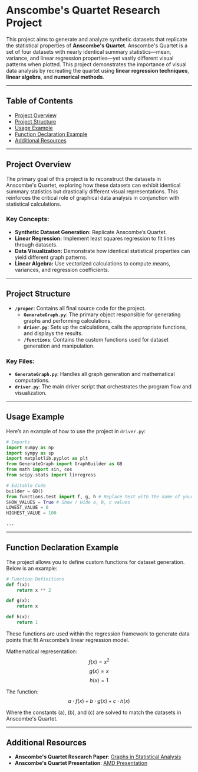 
# Anscombe's Quartet Research Project

This project aims to generate and analyze synthetic datasets that replicate the statistical properties of **Anscombe's Quartet**. Anscombe's Quartet is a set of four datasets with nearly identical summary statistics—mean, variance, and linear regression properties—yet vastly different visual patterns when plotted. This project demonstrates the importance of visual data analysis by recreating the quartet using **linear regression techniques**, **linear algebra**, and **numerical methods**.

---

## Table of Contents
- [Project Overview](#project-overview)
- [Project Structure](#project-structure)
- [Usage Example](#usage-example)
- [Function Declaration Example](#function-declaration-example)
- [Additional Resources](#additional-resources)

---

## Project Overview

The primary goal of this project is to reconstruct the datasets in Anscombe's Quartet, exploring how these datasets can exhibit identical summary statistics but drastically different visual representations. This reinforces the critical role of graphical data analysis in conjunction with statistical calculations.

### Key Concepts:
- **Synthetic Dataset Generation:** Replicate Anscombe’s Quartet.
- **Linear Regression:** Implement least squares regression to fit lines through datasets.
- **Data Visualization:** Demonstrate how identical statistical properties can yield different graph patterns.
- **Linear Algebra:** Use vectorized calculations to compute means, variances, and regression coefficients.

---

## Project Structure

- **`/proper`**: Contains all final source code for the project.
    - **`GenerateGraph.py`**: The primary object responsible for generating graphs and performing calculations.
    - **`driver.py`**: Sets up the calculations, calls the appropriate functions, and displays the results.
    - **`/functions`**: Contains the custom functions used for dataset generation and manipulation.

### Key Files:
- **`GenerateGraph.py`**: Handles all graph generation and mathematical computations.
- **`driver.py`**: The main driver script that orchestrates the program flow and visualization.

---

## Usage Example

Here’s an example of how to use the project in `driver.py`:

```python
# Imports
import numpy as np
import sympy as sp
import matplotlib.pyplot as plt
from GenerateGraph import GraphBuilder as GB
from math import sin, cos
from scipy.stats import linregress

# Editable Code
builder = GB()
from functions.test import f, g, h # Replace test with the name of your file in '/functions/' do not include .py file extension
SHOW_VALUES = True # Show / Hide a, b, c values
LOWEST_VALUE = 0
HIGHEST_VALUE = 100

...
```

---

## Function Declaration Example

The project allows you to define custom functions for dataset generation. Below is an example:

```python
# Function Definitions
def f(x):
    return x ** 2

def g(x):
    return x

def h(x):
    return 1
```

These functions are used within the regression framework to generate data points that fit Anscombe’s linear regression model.

Mathematical representation:
$$f(x) = x^2$$
$$g(x) = x$$
$$h(x) = 1$$

The function:
$$a \cdot f(x) + b \cdot g(x) + c \cdot h(x)$$

Where the constants \(a\), \(b\), and \(c\) are solved to match the datasets in Anscombe's Quartet.

---

## Additional Resources

- **Anscombe's Quartet Research Paper**: [Graphs in Statistical Analysis](https://en.wikipedia.org/wiki/Anscombe%27s_quartet)
- **Anscombe's Quartet Presentation**: [AMD Presentation]([AMD%20Math%20Presentation.pdf])



